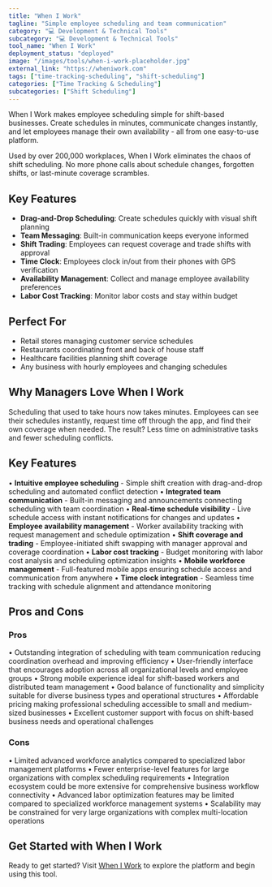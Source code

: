 ```yaml
---
title: "When I Work"
tagline: "Simple employee scheduling and team communication"
category: "💻 Development & Technical Tools"
subcategory: "💻 Development & Technical Tools"
tool_name: "When I Work"
deployment_status: "deployed"
image: "/images/tools/when-i-work-placeholder.jpg"
external_link: "https://wheniwork.com"
tags: ["time-tracking-scheduling", "shift-scheduling"]
categories: ["Time Tracking & Scheduling"]
subcategories: ["Shift Scheduling"]
---
```

When I Work makes employee scheduling simple for shift-based businesses. Create schedules in minutes, communicate changes instantly, and let employees manage their own availability - all from one easy-to-use platform.

Used by over 200,000 workplaces, When I Work eliminates the chaos of shift scheduling. No more phone calls about schedule changes, forgotten shifts, or last-minute coverage scrambles.

## Key Features
- **Drag-and-Drop Scheduling**: Create schedules quickly with visual shift planning
- **Team Messaging**: Built-in communication keeps everyone informed
- **Shift Trading**: Employees can request coverage and trade shifts with approval
- **Time Clock**: Employees clock in/out from their phones with GPS verification
- **Availability Management**: Collect and manage employee availability preferences
- **Labor Cost Tracking**: Monitor labor costs and stay within budget

## Perfect For
- Retail stores managing customer service schedules
- Restaurants coordinating front and back of house staff
- Healthcare facilities planning shift coverage
- Any business with hourly employees and changing schedules

## Why Managers Love When I Work
Scheduling that used to take hours now takes minutes. Employees can see their schedules instantly, request time off through the app, and find their own coverage when needed. The result? Less time on administrative tasks and fewer scheduling conflicts.

## Key Features

• **Intuitive employee scheduling** - Simple shift creation with drag-and-drop scheduling and automated conflict detection
• **Integrated team communication** - Built-in messaging and announcements connecting scheduling with team coordination
• **Real-time schedule visibility** - Live schedule access with instant notifications for changes and updates
• **Employee availability management** - Worker availability tracking with request management and schedule optimization
• **Shift coverage and trading** - Employee-initiated shift swapping with manager approval and coverage coordination
• **Labor cost tracking** - Budget monitoring with labor cost analysis and scheduling optimization insights
• **Mobile workforce management** - Full-featured mobile apps ensuring schedule access and communication from anywhere
• **Time clock integration** - Seamless time tracking with schedule alignment and attendance monitoring

## Pros and Cons

### Pros
• Outstanding integration of scheduling with team communication reducing coordination overhead and improving efficiency
• User-friendly interface that encourages adoption across all organizational levels and employee groups
• Strong mobile experience ideal for shift-based workers and distributed team management
• Good balance of functionality and simplicity suitable for diverse business types and operational structures
• Affordable pricing making professional scheduling accessible to small and medium-sized businesses
• Excellent customer support with focus on shift-based business needs and operational challenges

### Cons
• Limited advanced workforce analytics compared to specialized labor management platforms
• Fewer enterprise-level features for large organizations with complex scheduling requirements
• Integration ecosystem could be more extensive for comprehensive business workflow connectivity
• Advanced labor optimization features may be limited compared to specialized workforce management systems
• Scalability may be constrained for very large organizations with complex multi-location operations

## Get Started with When I Work

Ready to get started? Visit [When I Work](https://wheniwork.com) to explore the platform and begin using this tool.